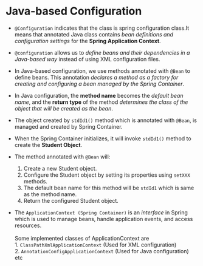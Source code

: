 # Java-based Configuration

-	`@Configuration` indicates that the class is spring configuration class.It means that annotated Java class contains *bean definitions and configuration settings* for the **Spring Application Context**.


-	`@configuration` allows us to *define beans and their dependencies in a Java-based way* instead of using XML configuration files. 


-	In Java-based configuration, we use methods annotated with `@Bean` to define beans. This annotation *declares a method as a factory for creating and configuring a bean managed by the Spring Container*.


-	In Java configuration, the **method name** becomes the *default bean name*, and the **return type** of the method *determines the class of the object that will be created as the bean*.


-	The object created by `stdId1()` method which is annotated with `@Bean`, is managed and created by Spring Container.

 
 -	When the Spring Container initializes, it will invoke `stdId1()` method to create the **Student Object**.
 
 
 -	The method annotated with `@Bean` will:<br>
 	1.	Create a new Student object.<br>
 	2.	Configure the Student object by setting its properties using `setXXX` methods.<br>
 	3.	The default bean name for this method will be `stdId1` which is same as the method name.<br>
 	4.	Return the configured Student object.
 	
 	
 -	The `ApplicationContext (Spring Container)` is an *interface* in Spring which is used to manage beans, handle application events, and access resources.<br><br>
 	Some implemented classes of ApplicationContext are <br>
 		1.	`ClassPathXmlApplicationContext` (Used for XML configuration)<br>
 		2.	`AnnotationConfigApplicationContext` (Used for Java configuration) etc

